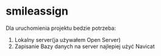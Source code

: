 # smileassign
Dla uruchomienia projektu bedzie potrzeba:
1) Lokalny server(ja używałem Open Server)
2) Zapisanie Bazy danych na server najlepiej użyć Navicat
